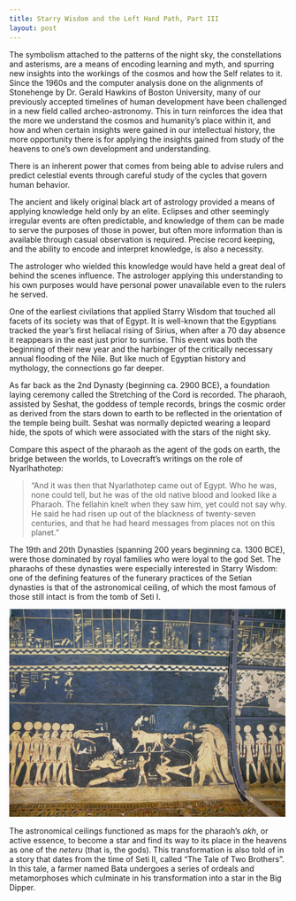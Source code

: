 ```yaml
---
title: Starry Wisdom and the Left Hand Path, Part III
layout: post
---
```


The symbolism attached to the patterns of the night sky, the constellations and asterisms, are a means of encoding learning and myth, and spurring new insights into the workings of the cosmos and how the Self relates to it. Since the 1960s and the computer analysis done on the alignments of Stonehenge by Dr. Gerald Hawkins of Boston University, many of our previously accepted timelines of human development have been challenged in a new field called archeo-astronomy. This in turn reinforces the idea that the more we understand the cosmos and humanity’s place within it, and how and when certain insights were gained in our intellectual history, the more opportunity there is for applying the insights gained from study of the heavens to one’s own development and understanding. 

There is an inherent power that comes from being able to advise rulers and predict celestial events through careful study of the cycles that govern human behavior.

The ancient and likely original black art of astrology provided a means of applying knowledge held only by an elite. Eclipses and other seemingly irregular events are often predictable, and knowledge of them can be made to serve the purposes of those in power, but often more information than is available through casual observation is required. Precise record keeping, and the ability to encode and interpret knowledge, is also a necessity.

The astrologer who wielded this knowledge would have held a great deal of behind the scenes influence. The astrologer applying this understanding to his own purposes would have personal power unavailable even to the rulers he served.

One of the earliest civilations that applied Starry Wisdom that touched all facets of its society was that of Egypt. It is well-known that the Egyptians tracked the year’s first heliacal rising of Sirius, when after a 70 day absence it reappears in the east just prior to sunrise. This event was both the beginning of their new year and the harbinger of the critically necessary annual flooding of the Nile. But like much of Egyptian history and mythology, the connections go far deeper.

As far back as the 2nd Dynasty (beginning ca. 2900 BCE), a foundation laying ceremony called the Stretching of the Cord is recorded. The pharaoh, assisted by Seshat, the goddess of temple records, brings the cosmic order as derived from the stars down to earth to be reflected in the orientation of the temple being built. Seshat was normally depicted wearing a leopard hide, the spots of which were associated with the stars of the night sky.

Compare this aspect of the pharaoh as the agent of the gods on earth, the bridge between the worlds, to Lovecraft’s writings on the role of Nyarlhathotep:

> “And it was then that Nyarlathotep came out of Egypt. Who he was, none could tell, but he was of the old native blood and looked like a Pharaoh. The fellahin knelt when they saw him, yet could not say why. He said he had risen up out of the blackness of twenty-seven centuries, and that he had heard messages from places not on this planet.”

The 19th and 20th Dynasties (spanning 200 years beginning ca. 1300 BCE), were those dominated by royal families who were loyal to the god Set. The pharaohs of these dynasties were especially interested in Starry Wisdom: one of the defining features of the funerary practices of the Setian dynasties is that of the astronomical ceiling, of which the most famous of those still intact is from the tomb of Seti I.

<img src="/assets/images/starry-seti.jpg">

The astronomical ceilings functioned as maps for the pharaoh’s _akh_, or active essence, to become a star and find its way to its place in the heavens as one of the _neteru_ (that is, the gods). This transformation is also told of in a story that dates from the time of Seti II, called “The Tale of Two Brothers”. In this tale, a farmer named Bata undergoes a series of ordeals and metamorphoses which culminate in his transformation into a star in the Big Dipper.
